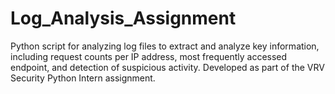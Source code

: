 # Log_Analysis_Assignment
Python script for analyzing log files to extract and analyze key information, including request counts per IP address, most frequently accessed endpoint, and detection of suspicious activity. Developed as part of the VRV Security Python Intern assignment.
